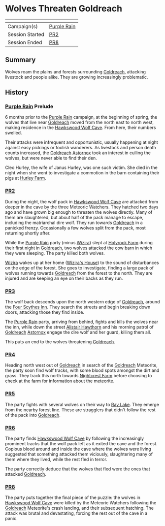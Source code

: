 # Wolves Threaten Goldreach

| []() | |
| --- | --- |
| Campaign(s) | [Purple Rain](../README.md) |
| Session Started | [PR2](../sessions.md/2.md) |
| Session Ended | [PR8](../sessions.md/8.md) |

## Summary

Wolves roam the plains and forests surrounding [Goldreach](../../../astarus/civilisations/kingdom-of-astor/settlements/goldreach/README.md), attacking livestock and people alike. They are growing increasingly problematic.

## History

### [Purple Rain](../README.md) Prelude

6 months prior to the [Purple Rain](../README.md) campaign, at the beginning of spring, the wolves that live near [Goldreach](../../../astarus/civilisations/kingdom-of-astor/settlements/goldreach/README.md) moved from the north east to north west, making residence in the [Hawkswood Wolf Cave](../../../astarus/civilisations/kingdom-of-astor/settlements/goldreach/places/hawkswood-wolf-cave.md). From here, their numbers swelled.

Their attacks were infrequent and opportunistic, usually happening at night against easy pickings or foolish wanderers. As livestock and person death counts increased, the [Goldreach](../../../astarus/civilisations/kingdom-of-astor/settlements/goldreach/README.md) [Astornox](../../../astarus/civilisations/kingdom-of-astor/organisations/astornox.md) took an interest in culling the wolves, but were never able to find their den.

Cleo Hurley, the wife of Janus Hurley, was one such victim. She died in the night when she went to investigate a commotion in the barn containing their pigs at [Hurley Farm](../../../astarus/civilisations/kingdom-of-astor/settlements/goldreach/places/hurley-farm.md).

### [PR2](../sessions.md/2.md)

During the night, the wolf pack in [Hawkswood Wolf Cave](../../../astarus/civilisations/kingdom-of-astor/settlements/goldreach/places/hawkswood-wolf-cave.md) are attacked from deeper in the cave by the three Meteoric Watchers. They hatched two days ago and have grown big enough to threaten the wolves directly. Many of them are slaughtered, but about half of the pack manage to escape, including the matriarchal dire wolf. They run towards [Goldreach](../../../astarus/civilisations/kingdom-of-astor/settlements/goldreach/README.md) in a panicked frenzy. Occasionally a few wolves split from the pack, most returning shortly after.

While the [Purple Rain](../README.md) party (minus [Wizira](../../../astarus/people/wizira.md)) slept at [Holyrook Farm](../../../astarus/civilisations/kingdom-of-astor/settlements/goldreach/places/holyrook-farm.md) during their first night in [Goldreach](../../../astarus/civilisations/kingdom-of-astor/settlements/goldreach/README.md), two wolves attacked the cow barn in which they were sleeping. The party killed both wolves.

[Wizira](../../../astarus/people/wizira.md) wakes up at her home ([Wizira's House](../../../astarus/civilisations/kingdom-of-astor/settlements/goldreach/places/wiziras-house.md)) to the sound of disturbances on the edge of the forest. She goes to investigate, finding a large pack of wolves running towards [Goldreach](../../../astarus/civilisations/kingdom-of-astor/settlements/goldreach/README.md) from the forest to the north. They are injured and are keeping an eye on their backs as they run.

### [PR3](../sessions.md/3.md)

The wolf back descends upon the north western edge of [Goldreach](../../../astarus/civilisations/kingdom-of-astor/settlements/goldreach/README.md), around the [Four Scythes Inn](../../../astarus/civilisations/kingdom-of-astor/settlements/goldreach/places/four-scythes-inn.md). They search the streets and begin breaking down doors, attacking those they find inside.

The [Purple Rain](../README.md) party, arriving from behind, fights and kills the wolves near the inn, while down the street [Alistair Hawthorn](../../../astarus/people/alistair-hawthorn.md) and his morning patrol of [Goldreach](../../../astarus/civilisations/kingdom-of-astor/settlements/goldreach/README.md) [Astornox](../../../astarus/civilisations/kingdom-of-astor/organisations/astornox.md) engage the dire wolf and her guard, killing them all.

This puts an end to the wolves threatening [Goldreach](../../../astarus/civilisations/kingdom-of-astor/settlements/goldreach/README.md).

### [PR4](../sessions.md/4.md)

Heading north west out of [Goldreach](../../../astarus/civilisations/kingdom-of-astor/settlements/goldreach/README.md) in search of the [Goldreach](../../../astarus/civilisations/kingdom-of-astor/settlements/goldreach/README.md) Meteorite, the party soon find wolf tracks, with some blood spots amongst the dirt and grass. They track this north towards [Nightcrest Farm](../../../astarus/civilisations/kingdom-of-astor/settlements/goldreach/places/nightcrest-farm.md) before choosing to check at the farm for information about the meteorite.

### [PR5](../sessions.md/5.md)

The party fights with several wolves on their way to [Ray Lake](../../../astarus/civilisations/kingdom-of-astor/settlements/goldreach/places/ray-lake.md). They emerge from the nearby forest line. These are stragglers that didn't follow the rest of the pack into [Goldreach](../../../astarus/civilisations/kingdom-of-astor/settlements/goldreach/README.md).

### [PR6](../sessions.md/6.md)

The party finds [Hawkswood Wolf Cave](../../../astarus/civilisations/kingdom-of-astor/settlements/goldreach/places/hawkswood-wolf-cave.md) by following the increasingly prominent tracks that the wolf pack left as it exited the cave and the forest. Copious blood around and inside the cave where the wolves were living suggested that something attacked them viciously, slaughtering many of them where they lived, while the rest fled in terror.

The party correctly deduce that the wolves that fled were the ones that attacked [Goldreach](../../../astarus/civilisations/kingdom-of-astor/settlements/goldreach/README.md).

### [PR8](../sessions.md/8.md)

The party puts together the final piece of the puzzle: the wolves in [Hawkswood Wolf Cave](../../../astarus/civilisations/kingdom-of-astor/settlements/goldreach/places/hawkswood-wolf-cave.md) were killed by the Meteoric Watchers following the [Goldreach](../../../astarus/civilisations/kingdom-of-astor/settlements/goldreach/README.md) Meteorite's crash landing, and their subsequent hatching. The attack was brutal and devastating, forcing the rest out of the cave in a panic.
